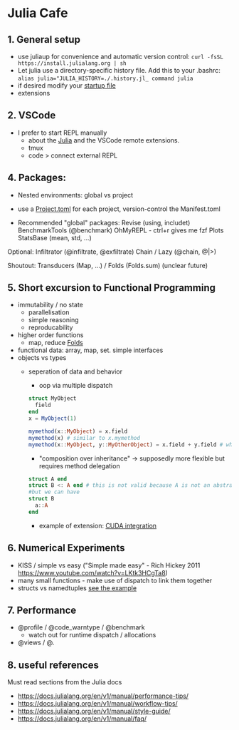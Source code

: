 # Julia Cafe

## 1. General setup
- use juliaup for convenience and automatic version control:
  `curl -fsSL https://install.julialang.org | sh`
- Let julia use a directory-specific history file. Add this to your .bashrc:
  `alias julia="JULIA_HISTORY=./.history.jl_ command julia`
- if desired modify your [startup file](startup.jl)
- extensions

## 2. VSCode
- I prefer to start REPL manually
  - about the [Julia](https://www.julia-vscode.org/docs/stable/) and the VSCode remote extensions.
  - tmux
  - code > connect external REPL


## 4. Packages:
- Nested environments: global vs project
- use a [Project.toml](assets/ISOKANN/Project.toml) for each project, version-control the Manifest.toml

- Recommended "global" packages:
Revise (using, includet)
BenchmarkTools (@benchmark)
OhMyREPL - ctrl+r gives me fzf
Plots
StatsBase (mean, std, ...)

Optional:
Infiltrator (@infiltrate, @exfiltrate)
Chain / Lazy (@chain, @|>)

Shoutout:
Transducers (Map, ...) / Folds (Folds.sum) (unclear future)

## 5. Short excursion to Functional Programming
- immutability / no state
  - parallelisation
  - simple reasoning
  - reproducability
- higher order functions 
  - map, reduce [Folds](assets/advent-of-code/2023/9.jl)
- functional data: array, map, set. simple interfaces
- objects vs types
  - seperation of data and behavior
    - oop via multiple dispatch

    ```julia
    struct MyObject
      field
    end
    x = MyObject(1)

    mymethod(x::MyObject) = x.field
    mymethod(x) # similar to x.mymethod
    mymethod(x::MyObject, y::MyOtherObject) = x.field + y.field # where do we put this in oop?
    ```

    - "composition over inheritance" -> supposedly more flexible but requires method delegation
    ```julia 
    struct A end
    struct B <: A end # this is not valid because A is not an abstract type
    #but we can have
    struct B
      a::A
    end

    ```

    - example of extension: [CUDA integration](assets/ISOKANN/src/cuda.jl)

## 6. Numerical Experiments
- KISS / simple vs easy ("Simple made easy" - Rich Hickey 2011 https://www.youtube.com/watch?v=LKtk3HCgTa8)
- many small functions - make use of dispatch to link them together
- structs vs namedtuples [see the example](src/example.jl)

## 7. Performance
- @profile / @code_warntype / @benchmark
  - watch out for runtime dispatch / allocations
- @views / @.


## 8. useful references 
Must read sections from the Julia docs
- https://docs.julialang.org/en/v1/manual/performance-tips/
- https://docs.julialang.org/en/v1/manual/workflow-tips/
- https://docs.julialang.org/en/v1/manual/style-guide/
- https://docs.julialang.org/en/v1/manual/faq/